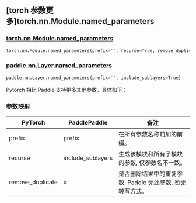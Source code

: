 ## [torch 参数更多]torch.nn.Module.named_parameters

### [torch.nn.Module.named_parameters](https://pytorch.org/docs/stable/generated/torch.nn.Module.html?highlight=torch+nn+module+named_parameters#torch.nn.Module.named_parameters)

```python
torch.nn.Module.named_parameters(prefix='', recurse=True, remove_duplicate=True)
```

### [paddle.nn.Layer.named_parameters](https://www.paddlepaddle.org.cn/documentation/docs/zh/api/paddle/nn/Layer_cn.html#named-parameters-prefix-include-sublayers-true)

```python
paddle.nn.Layer.named_parameters(prefix='', include_sublayers=True)
```

Pytorch 相比 Paddle 支持更多其他参数，具体如下：

### 参数映射

| PyTorch        | PaddlePaddle | 备注                                                          |
| -------------- | ------------ | ------------------------------------------------------------- |
| prefix   | prefix  | 在所有参数名称前加的前缀。                                            |
| recurse   | include_sublayers  | 生成该模块和所有子模块的参数, 仅参数名不一致。                                            |
| remove_duplicate         | =      | 是否删除结果中的重复参数, Paddle 无此参数, 暂无转写方式。                                        |
